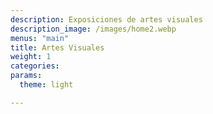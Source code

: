 ```yaml
---
description: Exposiciones de artes visuales
description_image: /images/home2.webp
menus: "main"
title: Artes Visuales
weight: 1
categories:
params:
  theme: light

---
```

